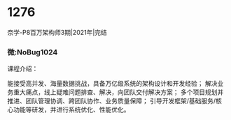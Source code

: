 # 1276
奈学-P8百万架构师3期|2021年|完结
### 微:NoBug1024 


课程介绍：

能接受高并发、海量数据挑战，具备万亿级系统的架构设计和开发经验；
解决业务重大痛点，线上疑难问题排查、解决，向团队交付解决方案；
多个项目规划并推进、团队管理协调、跨团队协作、业务质量保障；
引导开发框架/基础服务/核心功能等研发，并进行系统优化、性能优化。
